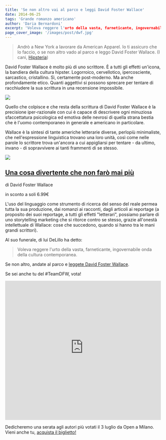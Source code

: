 ```yaml
---
title: 'Se non altro vai al parco e leggi David Foster Wallace'
date: 2014-06-25
tags: 'Grande romanzo americano'
author: 'Daria Bernardoni'
excerpt: 'Voleva reggere l'urto della vasta, farneticante, ingovernabile onda della cultura contemporanea. (Don DeLillo)'
page_cover_image: '/images/post/dwf.jpg'
---
```


> Andrò a New York a lavorare da American Apparel. Io ti assicuro che lo faccio, o se non altro vado al parco e leggo David Foster Wallace. (I cani, <a href="https://www.youtube.com/watch?v=iF77m2iAOJo">Hipsteria</a>)

David Foster Wallace è molto più di uno scrittore. È a tutti gli effetti un'icona, la bandiera della cultura hipster. 
Logorroico, cervellotico, ipercosciente, sarcastico, cristallino. Sì, certamente post-moderno. Ma anche profondamente etico. Quanti aggettivi si possono sprecare per tentare di racchiudere la sua scrittura in una recensione impossibile.  

<div class="article_full_width">
  <img src="/images/post/dfw.jpg">
</div>

Quello che colpisce e che resta della scrittura di David Foster Wallace è la precisione iper-razionale con cui è capace di descrivere ogni minuziosa sfaccettatura psicologica ed emotiva delle nevrosi di quella strana bestia che è l'uomo contemporaneo in generale e americano in particolare. 

Wallace è la sintesi di tante americhe letterarie diverse, perlopiù minimaliste, che nell'espressione linguistica trovano una loro unità, così come nelle parole lo scrittore trova un'ancora a cui appigliarsi per tentare - da ultimo, invano - di sopravvivere ai tanti frammenti di se stesso. 

<div class="article__ebook_box">
  <div class="article__ebook_box__book">
    <a href="http://www.bookrepublic.it/books/authors/David%20Foster%20Wallace/">
      <img src="/images/book/9788875213121.jpg">
    </a>
  </div>
  <div class="article__ebook_box__meta">
    <a href="http://www.bookrepublic.it/books/authors/David%20Foster%20Wallace/">
      <h2>Una cosa divertente che non farò mai più</h2>
    </a>
    <p>di David Foster Wallace</p>
    <p>in sconto a soli 6.99&euro;</p>
  </div>
</div>

L'uso del linguaggio come strumento di ricerca del senso del reale permea tutta la sua produzione, dai romanzi ai racconti, dagli articoli ai reportage (a proposito dei suoi reportage, a tutti gli effetti "letterari", possiamo parlare di uno storytelling marketing che si ritorce contro se stesso, grazie all'onestà intellettuale di Wallace: cose che succedono, quando si hanno tra le mani grandi scrittori).

Al suo funerale, di lui DeLillo ha detto:

> Voleva reggere l'urto della vasta, farneticante, ingovernabile onda della cultura contemporanea. 

Se non altro, andate al parco e <a href="http://www.bookrepublic.it/books/authors/David%20Foster%20Wallace/">leggete David Foster Wallace</a>. 

Se sei anche tu del #TeamDFW, vota!

<iframe seamless="seamless" style="border: none; overflow: hidden;" height="450" width="100%" scrolling="no" src="http://assets-polarb-com.a.ssl.fastly.net/api/v4/publishers/filodaria/embedded_polls/iframe?poll_id=185464"></iframe>

Dedicheremo una serata agli autori più votati il 3 luglio da Open a Milano. Vieni anche tu, <a href="http://live.bookrepublic.it">acquista il biglietto!</a>



